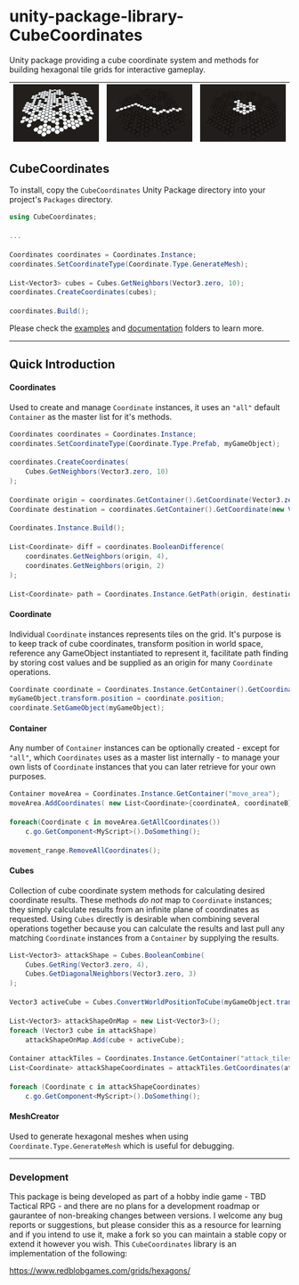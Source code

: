 # unity-package-library-CubeCoordinates

Unity package providing a cube coordinate system and methods for building hexagonal tile grids for interactive gameplay.

| ![Build a grid of cube coordinates](images/grid_build.jpg) | ![A* Path Tracing](images/grid_path.jpg) | ![Expand to connected coordinates](images/grid_expand.jpg) |
| ---------------------------------------------------------- | ---------------------------------------- | ---------------------------------------------------------- |

## CubeCoordinates

To install, copy the `CubeCoordinates` Unity Package directory into your project's `Packages` directory.

```csharp
using CubeCoordinates;

...

Coordinates coordinates = Coordinates.Instance;
coordinates.SetCoordinateType(Coordinate.Type.GenerateMesh);

List<Vector3> cubes = Cubes.GetNeighbors(Vector3.zero, 10);
coordinates.CreateCoordinates(cubes);

coordinates.Build();
```

Please check the [examples](examples) and [documentation](documentation) folders to learn more.

---

## Quick Introduction

#### Coordinates

Used to create and manage `Coordinate` instances, it uses an `"all"` default `Container` as the master list for it's methods.

```csharp
Coordinates coordinates = Coordinates.Instance;
coordinates.SetCoordinateType(Coordinate.Type.Prefab, myGameObject);

coordinates.CreateCoordinates(
    Cubes.GetNeighbors(Vector3.zero, 10)
);

Coordinate origin = coordinates.GetContainer().GetCoordinate(Vector3.zero);
Coordinate destination = coordinates.GetContainer().GetCoordinate(new Vector3(4,1,-5));

Coordinates.Instance.Build();

List<Coordinate> diff = coordinates.BooleanDifference(
    coordinates.GetNeighbors(origin, 4),
    coordinates.GetNeighbors(origin, 2)
);

List<Coordinate> path = Coordinates.Instance.GetPath(origin, destination);
```

#### Coordinate

Individual `Coordinate` instances represents tiles on the grid. It's purpose is to keep track of cube coordinates, transform position in world space, reference any GameObject instantiated to represent it, facilitate path finding by storing cost values and be supplied as an origin for many `Coordinate` operations.

```csharp
Coordinate coordinate = Coordinates.Instance.GetContainer().GetCoordinate(new Vector3(4,1,-5));
myGameObject.transform.position = coordinate.position;
coordinate.SetGameObject(myGameObject);
```

#### Container

Any number of `Container` instances can be optionally created - except for `"all"`, which `Coordinates` uses as a master list internally - to manage your own lists of `Coordinate` instances that you can later retrieve for your own purposes.

```csharp
Container moveArea = Coordinates.Instance.GetContainer("move_area");
moveArea.AddCoordinates( new List<Coordinate>{coordinateA, coordinateB});

foreach(Coordinate c in moveArea.GetAllCoordinates())
    c.go.GetComponent<MyScript>().DoSomething();

movement_range.RemoveAllCoordinates();
```

#### Cubes

Collection of cube coordinate system methods for calculating desired coordinate results. These methods _do not_ map to `Coordinate` instances; they simply calculate results from an infinite plane of coordinates as requested. Using `Cubes` directly is desirable when combining several operations together because you can calculate the results and last pull any matching `Coordinate` instances from a `Container` by supplying the results.

```csharp
List<Vector3> attackShape = Cubes.BooleanCombine(
    Cubes.GetRing(Vector3.zero, 4),
    Cubes.GetDiagonalNeighbors(Vector3.zero, 3)
);

Vector3 activeCube = Cubes.ConvertWorldPositionToCube(myGameObject.transform.position);

List<Vector3> attackShapeOnMap = new List<Vector3>();
foreach (Vector3 cube in attackShape)
    attackShapeOnMap.Add(cube + activeCube);

Container attackTiles = Coordinates.Instance.GetContainer("attack_tiles");
List<Coordinate> attackShapeCoordinates = attackTiles.GetCoordinates(attackShapeOnMap);

foreach (Coordinate c in attackShapeCoordinates)
    c.go.GetComponent<MyScript>().DoSomething();
```

#### MeshCreator

Used to generate hexagonal meshes when using `Coordinate.Type.GenerateMesh` which is useful for debugging.

---

### Development

This package is being developed as part of a hobby indie game - TBD Tactical RPG - and there are no plans for a development roadmap or gaurantee of non-breaking changes between versions. I welcome any bug reports or suggestions, but please consider this as a resource for learning and if you intend to use it, make a fork so you can maintain a stable copy or extend it however you wish. This `CubeCoordinates` library is an implementation of the following:

https://www.redblobgames.com/grids/hexagons/

